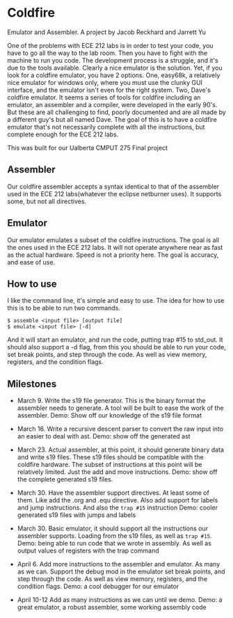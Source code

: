 # Coldfire
Emulator and Assembler.
A project by Jacob Reckhard and Jarrett Yu

One of the problems with ECE 212 labs is in order to test your code, you have to go all the way to the lab room. Then you have to fight with the machine to run you code. The development process is a struggle, and it's due to the tools available. Clearly a nice emulator is the solution. Yet, if you look for a coldfire emulator, you have 2 options. One, easy68k, a relatively nice emulator for windows only, where you must use the clunky GUI interface, and the emulator isn't even for the right system. Two, Dave's coldfire emulator. It seems a series of tools for coldfire including an emulator, an assembler and a compiler, were developed in the early 90's. But these are all challenging to find, poorly documented and are all made by a different guy's but all named Dave.  The goal of this is to have a coldfire emulator that's not necessarily complete with all the instructions, but complete enough for the ECE 212 labs.

This was built for our Ualberta CMPUT 275 Final project

## Assembler
Our coldfire assembler accepts a syntax identical to that of the assembler used in the ECE 212 labs(whatever the eclipse netburner uses). It supports some, but not all directives.

## Emulator
Our emulator emulates a subset of the coldfire instructions. The goal is all the ones used in the ECE 212 labs. It will not operate anywhere near as fast as the actual hardware. Speed is not a priority here. The goal is accuracy, and ease of use.

## How to use
I like the command line, it's simple and easy to use. The idea for how to use this is to be able to run two commands.

    $ assemble <input file> [output file]
    $ emulate <input file> [-d]
And it will start an emulator, and run the code, putting trap #15 to std_out. It should also support a -d flag, from this you should be able to run your code, set break points, and step through the code. As well as view memory, registers, and the condition flags.


## Milestones
- March 9.
Write the s19 file generator. This is the binary format the assembler needs to generate. A tool will be built to ease the work of the assembler.
Demo: Show off our knowledge of the s19 file format

- March 16.
Write a recursive descent parser to convert the raw input into an easier to deal with ast.
Demo: show off the generated ast

- March 23.
Actual assembler, at this point, it should generate binary data and write s19 files. These s19 files should be compatible with the coldfire hardware. The subset of instructions at this point will be relatively limited. Just the add and move instructions.
Demo: show off the complete generated s19 files.

- March 30.
Have the assembler support directives. At least some of them. Like add the .org and .equ directive. Also add support for labels and jump instructions. And also the `trap #15` instruction
Demo: cooler generated s19 files with jumps and labels

- March 30.
Basic emulator, it should support all the instructions our assembler supports. Loading from the s19 files, as well as `trap #15`.
Demo: being able to run code that we wrote in assembly. As well as output values of registers with the trap command

- April 6.
Add more instructions to the assembler and emulator. As many as we can. Support the debug mod in the emulator set break points, and step through the code. As well as view memory, registers, and the condition flags.
Demo: a cool debugger for our emulator

- April 10-12
Add as many instructions as we can until we demo.
Demo: a great emulator, a robust assembler, some working assembly code
